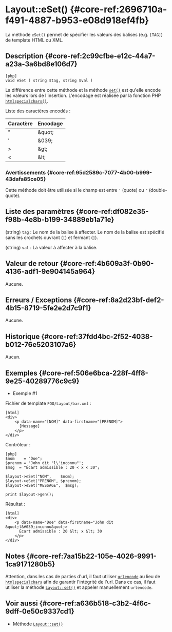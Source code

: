 # Layout::eSet()  {#core-ref:2696710a-f491-4887-b953-e08d918ef4fb}

<div markdown="1" class="short-description">

La méthode `eSet()` permet de spécifier les valeurs des balises (e.g. `[TAG]`)
de template HTML ou XML.

</div>

## Description  {#core-ref:2c99cfbe-e12c-44a7-a23a-3a6bd8e106d7}

    [php]
    void eSet ( string $tag, string $val )

La différence entre cette méthode et la méthode [`set()`][set] est qu'elle
encode les valeurs lors de l'insertion. L'encodage est réalisée par la 
fonction PHP [`htmlspecialchars()`][htmlspecialchars].

Liste des caractères encodés :

| Caractère |  Encodage  |
| --------- | ---------- |
| "         | &amp;quot; |
| '         | &amp;039;  |
| &gt;      | &amp;gt;   |
| &lt;      | &amp;lt;   |

### Avertissements  {#core-ref:95d2589c-7077-4b00-b999-43dafa85ce05}

Cette méthode doit être utilisée si le champ est entre `'` (quote) ou `"`
(double-quote).

## Liste des paramètres  {#core-ref:df082e35-f98b-4e8b-b199-34889eb1a71e}

(string) `tag`
:   Le nom de la balise à affecter. Le nom de la balise est spécifié sans les
    crochets ouvrant (`[`) et fermant (`]`).

(string) `val`
:    La valeur à affecter à la balise.

## Valeur de retour  {#core-ref:4b609a3f-0b90-4136-adf1-9e904145a964}

Aucune.

## Erreurs / Exceptions  {#core-ref:8a2d23bf-def2-4b15-8719-5fe2e2d7c9f1}

Aucune.

## Historique  {#core-ref:37fdd4bc-2f52-4038-b012-76e5203107a6}

Aucun.

## Exemples  {#core-ref:506e6bca-228f-4ff8-9e25-40289776c9c9}

- Exemple #1

Fichier de template `FOO/Layout/bar.xml` :

    [html]
    <div>
        <p data-name="[NOM]" data-firstname="[PRENOM]">
          [Message]
        </p>
    </div>

Contrôleur :

    [php]
    $nom    = "Doe";
    $prenom = 'John dit "l\'inconnu"';
    $msg  = "Écart admissible : 20 < x < 30";
    
    $layout->eSet("NOM",    $nom);
    $layout->eSet("PRENOM", $prenom);
    $layout->eSet("MESSAGE",  $msg);
    
    print $layout->gen();

Résultat :

    [html]
    <div>
        <p data-name="Doe" data-firstname="John dit &quot;l&#039;inconnu&quot;>
          Écart admissible : 20 &lt; x &lt; 30
        </p>
    </div>

## Notes  {#core-ref:7aa15b22-105e-4026-9991-1ca9171280b5}

Attention, dans les cas de parties d'url, il faut utiliser
[`urlencode`][urlencode] au lieu de [`htmlspecialchars`][htmlspecialchars]
afin de garantir l'intégrité de l'url. Dans ce cas, il faut utiliser la méthode
[`Layout::set()`][set] et appeler manuellement `urlencode`.

## Voir aussi  {#core-ref:a636b518-c3b2-4f6c-9dff-0e50c9337cd1}

- Méthode [`Layout::set()`][set]

<!-- links -->
[setBlockData]: #core-ref:fb8a6d38-0bc7-469b-97d3-7cb8d6d3ea4b
[htmlspecialchars]: http://docs.php.net/manual/fr/function.htmlspecialchars.php "Définition sur php.net"
[urlencode]: http://docs.php.net/manual/fr/function.urlencode.php "Définition sur php.net"
[XSS]: http://fr.wikipedia.org/wiki/XSS "Définition sur wikipédia"
[set]:     #core-ref:812c30ed-11cb-4b59-84d2-ba10e4ab7e88